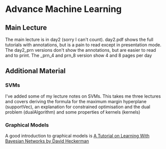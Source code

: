 Advance Machine Learning
========================

## Main Lecture

The main lecture is in day2 (sorry I can't count).  day2.pdf shows the full tutorials with annotations, but is a pain to read
except in presentation mode.  The day2_prn versions don't show the annotations, but are easier to read and to print.  The _prn_4
and prn_8 version show 4 and 8 pages per day

## Additional Material

### SVMs

I've added some of my lecture notes on SVMs.  This takes me three lectures and covers deriving the formula for the maximum margin
hyperplane (supportVec), an explanation for constrained optimisation and the dual problem (dualAlgorithm) and some properties of
kernels (kernels)

### Graphical Models

A good introduction to graphical models is [A Tutorial on Learning With Bayesian Networks by David Heckerman](https://www.google.com/url?sa=t&rct=j&q=&esrc=s&source=web&cd=3&cad=rja&uact=8&ved=2ahUKEwjr8prX5cXhAhWCs3EKHTosCh0QFjACegQIABAC&url=https%3A%2F%2Fwww.cse.unr.edu%2F~bebis%2FCS479%2FReadings%2Fbayesian_nets.pdf&usg=AOvVaw335-X0IB5UA4ueGpHk406V)

~~~
